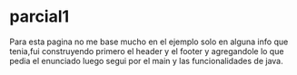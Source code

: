 # parcial1

Para esta pagina no me base mucho en el ejemplo solo en alguna info que tenia,fui construyendo primero el header y el footer y agregandole lo que pedia el enunciado luego segui por el main y las funcionalidades de java.